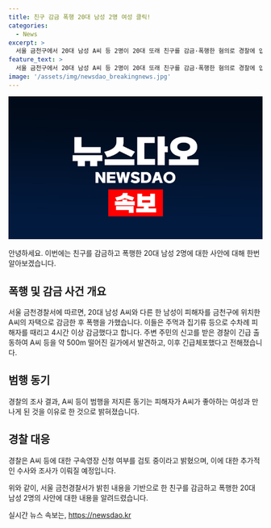 ```yaml
---
title: 친구 감금 폭행 20대 남성 2명 여성 클릭!
categories:
  - News
excerpt: >
  서울 금천구에서 20대 남성 A씨 등 2명이 20대 또래 친구를 감금·폭행한 혐의로 경찰에 입건됐다. A씨 등은 피해자를 자택으로 데려가 폭행하고 4시간 넘게 감금한 것으로 전해졌다. 이들은 A씨의 여성 관심 때문에 범행을 저지른 것으로 조사 중이다. 경찰은 구속영장 신청 여부를 검토 중이다. (사진=)
feature_text: >
  서울 금천구에서 20대 남성 A씨 등 2명이 20대 또래 친구를 감금·폭행한 혐의로 경찰에 입건됐다. A씨 등은 피해자를 자택으로 데려가 폭행하고 4시간 넘게 감금한 것으로 전해졌다. 이들은 A씨의 여성 관심 때문에 범행을 저지른 것으로 조사 중이다. 경찰은 구속영장 신청 여부를 검토 중이다. (사진=)
image: '/assets/img/newsdao_breakingnews.jpg'
---
```


<p><img src="/assets/img/newsdao_breakingnews.jpg" alt="bookingtag 속보" /></p>

<p>안녕하세요. 이번에는 친구를 감금하고 폭행한 20대 남성 2명에 대한 사안에 대해 한번 알아보겠습니다.</p>

<h2 data-ke-size="size26">폭행 및 감금 사건 개요</h2>

<p data-ke-size="size16">서울 금천경찰서에 따르면, 20대 남성 A씨와 다른 한 남성이 피해자를 금천구에 위치한 A씨의 자택으로 감금한 후 폭행을 가했습니다. 이들은 주먹과 집기류 등으로 수차례 피해자를 때리고 4시간 이상 감금했다고 합니다. 주변 주민의 신고를 받은 경찰이 긴급 출동하여 A씨 등을 약 500m 떨어진 길가에서 발견하고, 이후 긴급체포했다고 전해졌습니다.</p>

<h2 data-ke-size="size26">범행 동기</h2>

<p data-ke-size="size16">경찰의 조사 결과, A씨 등이 범행을 저지른 동기는 피해자가 A씨가 좋아하는 여성과 만나게 된 것을 이유로 한 것으로 밝혀졌습니다.</p>

<h2 data-ke-size="size26">경찰 대응</h2>

<p data-ke-size="size16">경찰은 A씨 등에 대한 구속영장 신청 여부를 검토 중이라고 밝혔으며, 이에 대한 추가적인 수사와 조사가 이뤄질 예정입니다.</p>

<p>위와 같이, 서울 금천경찰서가 밝힌 내용을 기반으로 한 친구를 감금하고 폭행한 20대 남성 2명의 사안에 대한 내용을 알려드렸습니다.</p>
실시간 뉴스 속보는, <a href="https://newsdao.kr" rel="dofollow">https://newsdao.kr</a>


